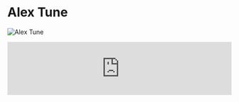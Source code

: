 # Alex Tune

![Alex Tune](https://f4.bcbits.com/img/0034416598_10.jpg)

<iframe style="border: 0; width: 100%; height: 120px;" src="https://bandcamp.com/EmbeddedPlayer/album=3562229088/size=large/bgcol=333333/linkcol=e99708/tracklist=false/artwork=small/transparent=true/" seamless><a href="https://alextune.bandcamp.com/album/rave-like-tune-spirit-2019">Rave Like Tune Spirit (2019) by AleX Tune</a></iframe>


